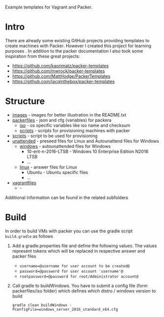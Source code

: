 Example templates for Vagrant and Packer.
# Intro
There are already some existing GitHub projects providing templates to create machines with Packer. However I created this project for learning purposes . In addition to the packer documentation I also took some inspiration from these great projects:
* https://github.com/kaorimatz/packer-templates
* https://github.com/mwrock/packer-templates
* https://github.com/MattHodge/PackerTemplates
* https://github.com/jacqinthebox/packer-templates

# Structure
+ [images](https://github.com/papanito/packer-vagrant/tree/master/images) - images for better illustration in the README.txt
+ [packerfiles](https://github.com/papanito/packer-vagrant/tree/master/packerfiles) - json and cfg (variables) for packera
  + [iso](https://github.com/papanito/packer-vagrant/tree/master/packerfiles/iso) - os specific variables like iso name and checksum
  + [scripts](https://github.com/papanito/packer-vagrant/tree/master/packerfiles/scripts) - scripts for provisioning machines with packer
+ [scripts](https://github.com/papanito/packer-vagrant/tree/master/scripts) - script to be used for provisioning
+ [unattended](https://github.com/papanito/packer-vagrant/tree/master/unattended) - preseed files for Linux and Autounattend files for Windows
  + [windows](https://github.com/papanito/packer-vagrant/tree/master/unattended/windows) - autounattended files for Windows
    + 10-ent-n-2016-LTSB - Windows 10 Enterprise Edition N2016 LTSB
    + ...
  + [linux](https://github.com/papanito/packer-vagrant/tree/master/unattended/linux) - answer files for Linux
    + Ubuntu - Ubuntu specific files
    + ...
+ [vagrantfiles](https://github.com/papanito/packer-vagrant/tree/master/vagrantfiles)
  + <os version> - 

Additional information can be found in the related subfolders

# Build
In order to build VMs with packer you can use the gradle script ```build.gradle``` as follows
1. Add a gradle.properties file and define the following values. The values represent tokens which will be replaced in respective answer and packer files
   + ```username=@username for user account to be created@```
   + ```password=@password for user account 'username'@```
   + ```rootpassword=@password for root/Administrator account@```
2. Call gradle to buildWindows. You have to submit a config file (form packerfiles/iso folder) which defines which distro / windows version to build

   ```gradle clean buildWindows -PconfigFile=windows_server_2016_standard_x64.cfg```